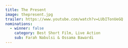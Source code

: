 ```yaml
---
title: The Present
image: thepresent.jpg
trailer: https://www.youtube.com/watch?v=LUbITonUeGQ
nominations:
  - winner: false
    category: Best Short Film, Live Action
    sub: Farah Nabulsi & Ossama Bawardi
---
```

